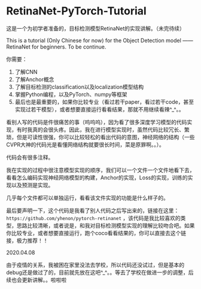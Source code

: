 # RetinaNet-PyTorch-Tutorial

这是一个为初学者准备的，目标检测模型RetinaNet的实现讲解。（未完待续）

This is a tutorial (Only Chinese for now) for the Object Detection model —— RetinaNet for beginners. To be continue. 

你需要：

1. 了解CNN
2. 了解Anchor概念
3. 了解目标检测的classification以及localization模型结构
4. 掌握Python编程，以及PyTorch、numpy等框架
5. 最后也是最重要的，如果你比较专业（看过若干paper，看过若干code，甚至实现过若干模型），或者想要直接运行看看结果，那就不用继续看辣^_^。。

看别人写的代码是件很痛苦的事（呜呜呜），因为看了很多深度学习模型的代码实现，有时我真的会很头疼。因此，我在进行模型实现时，虽然代码比较冗长、繁琐，但是可读性很强，你可以比较轻松的看出代码的意图，神经网络的结构（一些CVPR大神的代码光是看懂网络结构就要很长时间，菜是原罪啊。。）。

代码会有很多注释。

我在实现的过程中很注意模型实现的顺序，我们可以一个文件一个文件地看下去，看看怎么编码实现神经网络模型的构建，Anchor的实现，Loss的实现，训练的实现以及预测是实现。

几乎每个文件都可以单独运行，看看该文件实现的功能是什么样子的。

最后要声明一下，这个代码是我看了别人代码之后写出来的，链接在这里：`https://github.com/yhenon/pytorch-retinanet` ，该代码是我比较喜欢的类型，思路比较清晰，或者说是，和我对目标检测模型实现的理解比较吻合吧。如果你比较专业，或者想要直接运行，跑个coco看看结果的，你可以直接去这个链接，极力推荐！！



2020.04.08

由于疫情的关系，我被困在家里没法去学校，所以代码还没试过，但是基本的debug还是做过了的，目前就先放在这吧^_^。。等去了学校在做进一步的调整，后续也会更新讲解。。啦啦啦